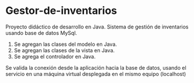 # Gestor-de-inventarios
Proyecto didáctico de desarrollo en Java. Sistema de gestión de inventarios usando base de datos MySql.

1. Se agregan las clases del modelo en Java.
2. Se agregan las clases de la vista en Java.
3. Se agrega el controlador en Java.

Se valida la conexión desde la aplicación hacia la base de datos, usando el servicio en una máquina virtual desplegada en el mismo equipo (localhost)
